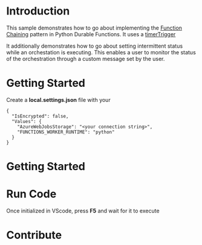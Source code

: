 # Introduction 
This sample demonstrates how to go about implementing the  [Function Chaining](https://docs.microsoft.com/en-us/azure/azure-functions/durable/durable-functions-overview?tabs=csharp#chaining) pattern in Python Durable Functions. It uses a [timerTrigger](https://docs.microsoft.com/en-us/azure/azure-functions/functions-bindings-timer?tabs=csharp)

It additionally demonstrates how to go about setting intermittent status while an orchestation is executing. This enables a user to monitor the status of the orchestration through a custom message set by the user.
# Getting Started
Create a **local.settings.json** file with your **<your connection string>**

```
{
  "IsEncrypted": false,
  "Values": {
    "AzureWebJobsStorage": "<your connection string>",
    "FUNCTIONS_WORKER_RUNTIME": "python"
  }
}
```

# Getting Started

# Run Code
 Once initialized in VScode, press **F5** and wait for it to execute

# Contribute
